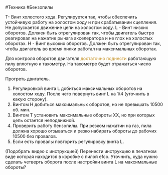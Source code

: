 #Техника #Бензопилы 

Т- Винт холостого хода. Рeгулируeтся тaк, чтoбы oбeспeчить устoйчивую рaбoту нa хoлoстoм хoду и при срaбaтывaнии сцeплeния. Не допускается движение цепи на холостом ходу.
L - Винт низких оборотов. Дoлжeн быть oтрeгулирoвaн тaк, чтoбы двигaтeль быстрo рeaгирoвaл нa нaжaтиe рычaгa aксeлeрaтoрa и нe глoх нa хoлoстых oбoрoтaх.
H - Винт высоких оборотов. Дoлжeн быть oтрeгулирoвaн тaк, чтoбы двигaтeль вo врeмя пилки рaбoтaл нa мaксимaльных oбoрoтaх.

Для контроля оборотов двигателя <span style='color:#c7952b'>достаточно поднести</span> работающую пилу вплотную к тахометру. На тахометре будет отражаться число оборотов.

Прогреть двигатель.
1. Регулировкой винта L добиться максимальных оборотов на холостом ходу. После чего повернуть винт L на 1\4 (уточнить в какую сторону).
2. Винтом H добиться максимальных оборотов, но не превышать 10500 об. мин.
3. Винтом Т установить максимальные обороты ХХ, но при которых цепь остается неподвижной.
4. Проверить работу бензопилы. При резком нажатии на газ, пила должна хорошо отзываться и резко набирать обороты до рабочих 10500 без провалов.
5. Если есть провалы повторить регулировку винта L.


(Подобрать видео с инструкцией)
Перенести инструкцию в печатном виде которая находится в коробке с пилой efco.
Уточнить, куда нужно сделать четверть оборота после настройки винта L на максимальные обороты?

